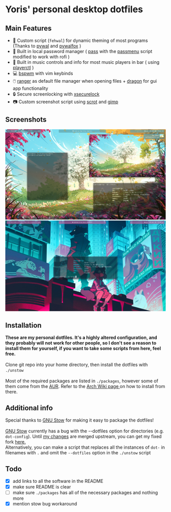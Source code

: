 # Yoris' personal desktop dotfiles
## Main Features
* 🎨 Custom script (`fehwal`) for dynamic theming of most programs (Thanks to [pywal](https://github.com/dylanaraps/pywal) and [pywalfox](https://addons.mozilla.org/en-US/firefox/addon/pywalfox/) )
* 💾 Built in local password manager ( [pass](https://www.passwordstore.org/) with the [passmenu]([https://link](https://git.zx2c4.com/password-store/tree/contrib/dmenu)) script modified to work with rofi ) 
* 🎹 Built in music controls and info for most music players in bar ( using [playerctl](https://github.com/altdesktop/playerctl) )
* 💻 [bspwm](https://github.com/baskerville/bspwm) with vim keybinds
* 🖱️ [ranger](https://ranger.github.io/) as default file manager when opening files + [dragon](https://github.com/mwh/dragon) for gui app functionality
* 🔒 Secure screenlocking with [xsecurelock](https://github.com/google/xsecurelock)
* 📷 Custom screenshot script using [scrot](https://github.com/resurrecting-open-source-projects/scrot) and [gimp](https://www.gnu.org/software/gimp/)
## Screenshots
![screenshot 1](screenshots/2021-07-30-011756_1920x1080_scrot.png)
![screenshot 2](screenshots/2021-07-30-005742_1920x1080_scrot.png)

## Installation
**These are my personal dotfiles. It's a highly altered configuration, and they probably will not work for other people, so I don't see a reason to install them for yourself, if you want to take some scripts from here, feel free.**\
\
Clone git repo into your home directory, then install the dotfiles with `./unstow`\
\
Most of the required packages are listed in `./packages`,
however some of them come from the [AUR](https://aur.archlinux.org/).
Refer to the [ Arch Wiki page ](https://wiki.archlinux.org/title/Arch_User_Repository) on how to install from there. 
  

## Additional info

Special thanks to [GNU Stow](https://www.gnu.org/software/stow/) for making it easy to package the dotfiles!\
\
[GNU Stow](https://www.gnu.org/software/stow/) currently has a bug with the --dotfiles option for directories (e.g. `dot-config`). Until [my changes](https://github.com/aspiers/stow/pull/90) are merged upstream, you can get my fixed fork [here.](https://github.com/Yoris1/stow)\
Alternatively, you can make a script that replaces all the instances of `dot-` in filenames with `.` and omit the `--dotfiles` option in the `./unstow` script
## Todo
- [x] add links to all the software in the README
- [x] make sure README is clear
- [ ] make sure `./packages` has all of the necessary packages and nothing more
- [x] mention stow bug workaround
